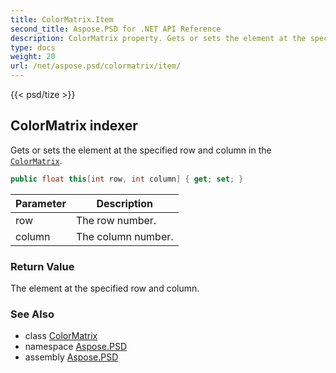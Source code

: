 ```yaml
---
title: ColorMatrix.Item
second_title: Aspose.PSD for .NET API Reference
description: ColorMatrix property. Gets or sets the element at the specified row and column in the ColorMatrix
type: docs
weight: 20
url: /net/aspose.psd/colormatrix/item/
---
```

{{< psd/tize >}}
## ColorMatrix indexer

Gets or sets the element at the specified row and column in the [`ColorMatrix`](../).

```csharp
public float this[int row, int column] { get; set; }
```

| Parameter | Description |
| --- | --- |
| row | The row number. |
| column | The column number. |

### Return Value

The element at the specified row and column.

### See Also

* class [ColorMatrix](../)
* namespace [Aspose.PSD](../../../aspose.psd/)
* assembly [Aspose.PSD](../../../)


